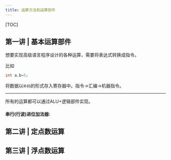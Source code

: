```yaml
---
title: 运算方法和运算部件
---
```


[TOC]

## 第一讲 | 基本运算部件 

想要实现高级语言程序设计的各种运算，需要将表达式转换成指令。

比如

```cpp
int a,b=5;
```

将数据以`补码`的形式存入寄存器中。指令->汇编->机器指令。

---

所有的运算都可以通过ALU+逻辑部件实现。

#### 串行(行波)进位加法器:



## 第二讲 | 定点数运算

## 第三讲 | 浮点数运算